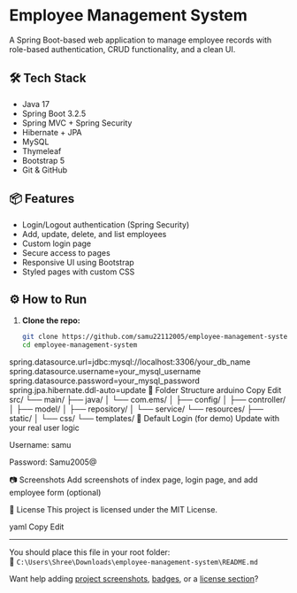 # Employee Management System

A Spring Boot-based web application to manage employee records with role-based authentication, CRUD functionality, and a clean UI.

## 🛠️ Tech Stack

- Java 17
- Spring Boot 3.2.5
- Spring MVC + Spring Security
- Hibernate + JPA
- MySQL
- Thymeleaf
- Bootstrap 5
- Git & GitHub

## 📦 Features

- Login/Logout authentication (Spring Security)
- Add, update, delete, and list employees
- Custom login page
- Secure access to pages
- Responsive UI using Bootstrap
- Styled pages with custom CSS

## ⚙️ How to Run

1. **Clone the repo:**
   ```bash
   git clone https://github.com/samu22112005/employee-management-system.git
   cd employee-management-system
spring.datasource.url=jdbc:mysql://localhost:3306/your_db_name
spring.datasource.username=your_mysql_username
spring.datasource.password=your_mysql_password
spring.jpa.hibernate.ddl-auto=update
📁 Folder Structure
arduino
Copy
Edit
src/
 └── main/
     ├── java/
     │   └── com.ems/
     │       ├── config/
     │       ├── controller/
     │       ├── model/
     │       ├── repository/
     │       └── service/
     └── resources/
         ├── static/
         │   └── css/
         └── templates/
🔐 Default Login (for demo)
Update with your real user logic

Username: samu

Password: Samu2005@

📷 Screenshots
Add screenshots of index page, login page, and add employee form (optional)

📝 License
This project is licensed under the MIT License.

yaml
Copy
Edit

---

You should place this file in your root folder:  
📁 `C:\Users\Shree\Downloads\employee-management-system\README.md`

Want help adding [project screenshots](f), [badges](f), or a [license section](f)?
